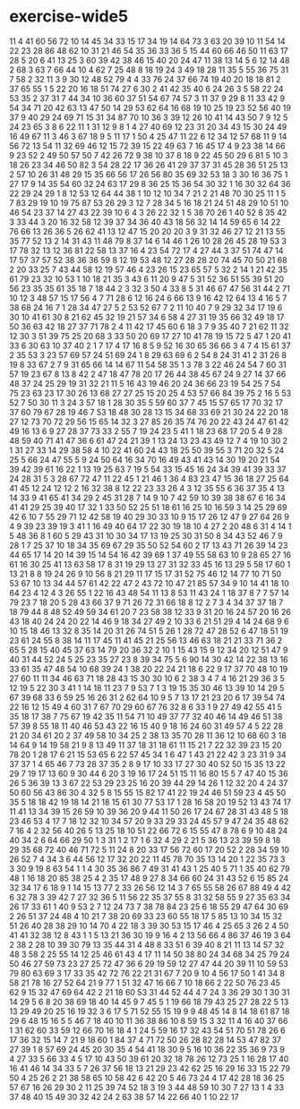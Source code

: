 # exercise-wide5
11
4
41
60
56
72
10
14
45
34
33
15
17
34
19
14
64
73
3
63
20
39
10
11
54
14
22
23
28
86
48
62
10
31
21
46
54
35
36
33
36
5
15
44
60
66
46
50
11
63
17
28
5
20
6
41
13
25
3
60
39
42
38
46
15
40
20
24
47
11
38
13
14
5
6
12
14
48
2
68
3
63
7
66
44
10
4
62
7
25
48
8
18
19
24
3
49
18
28
11
35
5
55
36
75
31
7
58
2
32
11
3
9
30
12
48
52
79
4
4
33
76
24
37
66
74
19
40
20
18
18
81
2
37
65
55
1
5
22
20
16
18
51
74
27
6
30
2
41
42
35
40
6
24
26
3
5
58
22
24
53
35
2
37
31
7
44
34
10
36
60
37
51
54
67
74
57
3
11
37
9
29
8
11
33
42
9
54
34
71
20
42
63
13
47
50
14
29
53
62
64
16
68
19
10
25
19
23
52
56
40
19
37
9
40
29
24
69
71
15
31
34
87
70
10
36
3
39
12
26
10
41
14
43
50
7
9
12
5
24
23
65
3
8
6
22
11
1
31
12
9
8
1
4
27
40
69
12
23
31
20
34
43
15
30
24
49
16
49
67
11
3
46
3
67
18
9
5
11
17
1
50
4
25
47
11
22
6
12
34
12
57
68
11
9
14
56
72
13
54
11
32
69
46
12
15
72
39
15
22
49
63
7
16
45
17
4
9
23
38
14
66
9
23
52
2
49
50
57
50
7
42
26
72
9
38
10
37
8
18
9
22
45
50
29
6
81
5
10
3
18
26
23
34
46
50
82
3
54
28
22
17
36
26
41
29
37
37
31
45
28
36
51
25
13
2
57
10
26
31
48
29
15
35
66
56
17
26
56
80
35
69
32
53
18
3
30
16
36
75
1
27
17
9
14
35
54
60
32
24
63
17
29
8
36
25
15
36
54
30
32
1
16
30
32
64
36
22
29
24
29
1
8
12
53
12
64
44
38
1
10
12
10
34
7
21
2
21
48
70
30
25
11
1
5
7
83
29
19
10
19
75
87
53
26
29
3
12
7
28
34
5
16
18
21
24
51
48
29
10
51
10
46
54
23
37
14
27
43
22
39
10
6
4
3
26
22
32
1
5
38
70
26
1
40
52
8
35
42
3
33
44
3
20
16
32
58
12
39
37
34
36
40
43
18
56
32
14
14
59
65
6
14
22
76
66
13
26
36
5
26
62
41
13
12
47
15
20
20
20
3
9
31
32
46
27
12
21
13
55
35
77
52
13
2
14
31
43
11
48
79
8
37
14
6
14
46
1
26
10
28
26
45
28
19
53
3
17
78
32
13
12
36
81
22
58
13
37
16
4
23
54
72
17
4
27
44
3
37
51
74
47
14
17
57
37
57
52
38
36
36
59
8
12
19
53
48
12
27
28
28
20
74
45
70
50
21
68
2
20
33
25
7
43
44
58
12
19
57
46
4
23
26
15
23
65
57
5
32
2
14
1
21
42
35
61
79
23
32
10
53
1
10
18
21
35
3
43
6
11
20
9
47
5
31
52
36
51
55
39
51
20
56
23
35
35
61
35
18
7
18
44
2
3
32
3
50
4
33
8
5
31
46
67
47
56
31
44
2
71
10
12
3
48
57
15
17
56
4
7
71
28
6
12
16
24
6
66
13
9
16
42
12
64
13
4
16
5
7
38
68
24
16
7
1
28
34
47
27
5
2
53
52
67
7
2
11
10
40
7
9
29
32
34
17
19
6
30
10
41
61
30
8
21
62
45
32
19
21
57
34
6
58
4
27
31
19
35
66
32
49
18
17
50
36
63
42
18
27
37
71
78
2
4
11
42
17
45
60
6
18
3
7
9
35
40
7
21
62
11
32
12
30
3
51
39
75
25
20
68
3
33
50
20
69
17
27
10
41
78
19
15
72
5
47
1
20
41
33
6
30
63
10
37
40
2
1
7
17
4
17
16
8
5
9
52
16
30
65
36
66
3
4
7
4
15
61
37
2
35
53
3
23
57
69
57
24
51
69
24
1
8
29
63
69
6
2
54
8
24
31
41
2
31
26
8
19
8
33
67
2
7
9
31
65
66
14
14
67
11
54
58
35
1
3
78
3
22
46
24
54
7
60
31
57
19
23
67
8
13
8
42
2
47
18
47
78
20
17
26
44
38
45
67
24
9
27
14
37
66
48
37
24
25
29
19
31
32
21
11
5
16
43
19
46
20
24
36
66
23
19
54
25
7
54
75
23
63
23
17
30
26
13
68
27
27
25
15
20
25
4
53
57
66
84
39
75
2
16
5
53
52
7
50
30
11
3
24
3
57
18
1
28
30
35
5
59
60
37
7
45
15
57
65
17
70
32
17
37
60
79
67
28
19
46
7
53
18
48
30
28
13
15
34
68
33
69
21
30
24
22
20
18
27
12
73
70
72
29
56
15
65
14
32
3
27
85
26
35
74
76
20
22
43
24
47
61
42
49
16
13
6
9
27
28
37
73
33
2
55
7
19
24
23
5
41
1
18
23
68
17
20
5
4
9
28
48
59
40
71
41
47
36
6
61
47
24
21
39
1
13
24
13
23
43
49
12
7
4
19
10
30
2
1
31
27
33
14
29
38
58
4
10
22
41
60
24
43
18
25
50
39
55
3
71
20
32
5
24
25
5
66
24
47
55
5
9
24
50
64
16
34
70
16
49
43
41
43
14
30
19
20
21
54
39
42
39
61
16
22
1
13
19
25
63
7
19
5
54
33
15
45
16
24
34
39
41
39
33
37
24
28
31
5
3
28
67
72
47
11
22
45
1
21
46
1
36
4
83
23
47
15
36
18
27
25
64
41
45
12
24
12
12
2
16
32
38
8
12
22
23
33
26
4
3
12
35
55
6
36
37
35
4
13
14
33
9
41
65
41
34
29
2
45
31
28
7
14
9
10
7
42
59
10
39
38
38
67
6
16
34
41
41
29
25
39
40
17
32
1
33
50
52
25
51
18
61
16
25
10
16
59
3
14
25
29
69
42
6
10
7
55
29
71
12
42
58
19
40
29
30
33
10
9
15
17
26
12
47
9
27
64
26
9
4
9
39
23
39
19
3
41
1
16
49
40
64
17
22
30
19
18
10
4
27
2
20
48
6
31
4
14
1
5
48
36
8
1
60
5
29
43
31
10
30
34
17
13
19
25
30
31
50
8
34
43
52
46
7
9
28
1
7
25
37
10
18
34
35
69
67
29
35
50
52
54
60
2
17
13
43
71
26
39
14
23
44
65
17
14
20
14
39
15
14
54
16
42
39
69
1
37
49
55
58
63
10
9
28
65
27
16
61
16
30
25
41
13
63
58
17
8
31
19
29
13
27
31
32
33
45
16
13
29
5
58
17
60
1
13
21
8
8
19
24
26
9
10
56
8
21
29
11
17
15
17
31
52
75
46
12
14
77
10
71
50
53
67
10
13
34
44
57
61
42
22
47
2
43
72
10
47
21
85
57
34
9
10
14
41
18
10
64
23
4
12
4
3
26
55
1
22
16
43
48
54
11
13
8
53
11
43
24
1
18
37
8
7
7
57
14
79
23
7
18
20
5
28
43
66
37
9
71
26
72
31
66
18
8
12
2
7
3
4
34
37
37
18
7
18
79
44
8
48
52
49
59
34
61
20
7
23
58
38
12
33
9
31
20
16
24
57
20
16
26
43
18
40
24
24
20
22
14
46
9
18
34
27
49
2
10
33
6
21
51
29
4
14
24
68
9
6
10
15
18
46
13
32
8
35
14
20
31
26
74
51
5
26
1
28
72
47
28
52
6
47
18
51
19
23
61
24
55
8
38
14
11
17
45
11
41
45
21
25
56
13
46
63
18
21
21
33
71
36
2
65
5
28
15
40
45
37
63
14
79
20
36
32
2
10
1
15
43
15
9
12
34
20
12
51
47
9
40
31
44
52
24
5
25
23
35
27
23
8
39
34
75
5
6
90
14
30
42
14
22
38
13
16
33
61
35
47
48
54
10
68
39
24
1
38
20
22
24
21
18
6
22
9
17
37
70
48
10
19
27
60
11
11
34
46
63
71
18
28
43
15
30
30
10
6
2
38
3
4
7
4
16
21
29
36
3
5
12
19
5
22
30
3
41
1
14
18
11
23
7
9
53
7
1
3
19
15
35
30
46
13
39
10
14
29
5
67
39
68
33
6
59
25
16
26
31
2
62
64
10
9
5
7
13
17
21
23
20
6
17
39
54
74
22
16
12
15
49
4
60
31
7
67
70
29
60
67
76
32
8
6
33
1
9
27
49
42
55
41
5
35
18
17
38
7
75
67
19
42
35
11
54
71
10
49
37
77
32
40
46
14
49
46
51
38
57
39
8
55
18
11
40
46
53
43
22
16
15
40
9
18
16
24
60
31
49
57
4
5
22
28
21
20
34
61
20
2
37
49
58
10
34
25
2
38
13
35
70
28
11
36
12
10
68
60
3
18
14
64
9
14
19
58
21
9
8
13
49
11
37
18
31
18
61
11
15
21
7
22
32
39
23
15
20
78
20
1
28
17
6
21
15
53
65
6
22
57
45
34
1
6
47
1
43
21
22
42
3
23
31
9
34
37
37
1
4
65
46
7
73
28
37
35
2
8
9
17
10
33
17
27
30
40
52
50
15
35
13
22
29
7
19
17
13
60
9
30
44
6
20
3
19
16
17
24
51
15
11
16
80
15
5
7
47
40
15
36
26
5
36
39
13
3
67
22
53
29
23
25
16
20
39
44
29
14
26
1
12
32
20
4
24
37
50
60
56
43
86
30
4
32
5
8
15
55
15
82
17
41
22
19
24
46
51
59
23
4
45
50
35
5
18
18
42
19
18
14
21
18
15
61
30
77
53
17
1
28
16
58
20
19
52
13
43
74
17
11
41
13
34
39
15
26
59
10
39
36
20
9
44
11
50
26
17
24
67
28
31
43
48
5
18
23
46
53
4
17
7
18
12
32
10
34
57
20
9
33
29
33
24
45
57
9
47
24
35
48
62
7
16
4
2
32
56
40
26
5
13
25
18
10
51
22
66
72
6
15
55
47
8
78
6
9
10
48
24
40
34
2
6
64
66
29
50
1
3
31
1
2
17
1
6
32
4
29
2
21
5
36
13
23
39
59
8
18
29
35
68
72
40
46
71
72
5
11
24
8
20
33
17
56
72
60
17
20
52
2
28
34
59
10
26
52
7
4
34
3
6
44
56
12
17
32
20
22
11
45
78
70
35
13
14
20
1
22
35
73
3
3
30
9
19
8
63
54
1
1
4
30
35
36
86
7
49
31
41
43
1
25
40
5
71
1
35
40
62
79
48
1
16
18
20
85
38
25
4
2
35
17
48
9
27
8
34
66
60
24
31
43
52
6
15
85
24
32
34
17
6
18
9
1
14
15
13
77
2
33
26
56
12
14
3
7
65
55
58
26
67
88
49
4
42
6
32
78
3
39
42
7
27
32
36
5
11
56
22
35
37
55
8
31
32
58
55
9
27
35
63
34
26
17
33
61
1
40
9
53
2
7
12
24
73
7
38
78
84
23
25
6
18
55
29
47
64
30
69
2
26
51
37
24
48
4
10
21
7
38
20
69
33
23
60
55
18
17
5
85
13
10
34
15
32
51
26
40
28
38
29
10
14
70
4
22
18
3
39
30
53
15
17
46
4
25
65
3
26
2
4
50
41
41
32
38
12
8
43
1
1
5
13
21
36
30
19
9
16
4
2
13
56
66
4
86
37
46
19
3
64
2
38
2
28
10
39
30
79
13
35
44
31
4
48
8
33
51
6
39
40
8
21
11
13
14
57
32
48
3
58
2
25
55
14
12
25
46
61
43
4
17
11
14
50
38
80
24
34
68
34
25
79
24
50
46
27
59
73
23
27
25
72
47
36
6
29
19
59
12
27
47
44
20
39
11
10
59
53
79
80
63
69
3
17
33
35
42
72
76
22
21
31
67
7
20
9
10
4
56
17
50
1
41
34
8
58
21
78
16
27
52
64
21
9
77
1
51
32
47
16
66
7
10
18
66
2
22
50
76
23
45
62
9
15
32
47
69
64
42
2
21
18
60
53
31
44
52
44
4
7
24
3
36
29
30
1
30
31
14
29
5
6
8
20
38
69
18
40
14
45
9
7
45
5
1
19
66
18
79
43
25
27
28
22
5
13
13
29
49
20
25
16
19
32
3
6
17
5
71
52
55
15
19
9
9
48
45
14
8
14
18
61
87
18
29
6
48
15
16
5
5
46
7
18
40
10
11
36
38
86
10
8
59
15
3
32
11
4
16
40
37
66
1
31
62
60
33
59
12
66
70
16
18
4
1
24
5
59
16
17
32
43
54
51
70
51
78
26
6
17
36
32
15
14
7
21
9
18
60
1
84
37
4
71
72
50
26
28
82
28
14
53
47
82
37
27
39
1
8
57
69
24
45
20
30
35
4
54
41
18
30
9
5
16
10
36
22
35
36
9
73
9
4
27
33
5
66
33
4
5
17
10
43
50
39
61
20
32
18
78
26
12
73
25
1
16
28
17
40
16
41
46
14
34
33
5
7
26
37
56
18
13
21
29
23
42
62
25
16
29
16
33
15
22
79
50
4
25
26
2
21
38
58
65
10
58
42
6
42
20
5
46
73
24
4
17
42
28
18
36
25
57
67
16
26
29
30
2
11
25
39
74
52
18
3
19
3
44
48
59
10
30
7
27
13
1
4
33
37
48
40
15
49
30
32
42
24
2
63
38
57
14
22
66
40
1
10
22
17
